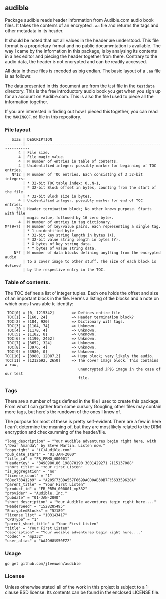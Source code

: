 ## audible

Package audible reads header information from Audible.com audio book files.
It takes the contents of an encrypted `.aa` file and returns the tags and
other metadata in its header.

It should be noted that not all values in the header are understood. This
file format is a proprietary format and no public documentation is available.
The way I came by the information in this package, is by analysing its
contents in a hex editor and piecing the header together from there.
Contrary to the audio data, the header is not encrypted and can be readily
accessed.

All data in these files is encoded as big endian. The basic layout of a
`.aa` file is as follows:

The data presented in this document are from the test file in the `testdata`
directory. This is the free introductory audio book you get when you sign
up for an account on Audible.com. This is also the file I used to piece all
the information together.

If you are interested in finding out how I pieced this together, you can read
the `MAKINGOF.md` file in this repository.


### File layout

```
   SIZE | DESCRIPTION
--------|------------------------------------------------------------------------
      4 | File size.
      4 | File magic value.
      4 | N number of entries in table of contents.
      4 | Unidentified integer: possibly marker for beginning of TOC entries.
   N*12 | N number of TOC entries. Each consisting of 3 32-bit integers:
        | * 32-bit TOC table index: 0..N-1,
        | * 32-bit Block offset in bytes, counting from the start of the file.
        | * 32-bit Block size in bytes.
      4 | Unidentified integer: possibly marker for end of TOC entries.
     20 | Header termination block; No other known purpose. Starts with file
        | magic value, followed by 16 zero bytes.
      4 | M number of entries in tag dictionary.
M*(9+?) | M number of key/value pairs, each representing a single tag.
        | * 1 unidentified byte
        | * 32-bit key string length in bytes (X).
        | * 32-bit value string length in bytes (Y).
        | * X bytes of key string data.
        | * Y bytes of value string data.
    N*? | N number of data blocks defining anything from the encrypted audio
        | to a cover image to other stuff. The size of each block is defined
        | by the respective entry in the TOC.
```

### Table of contents.

The TOC defines a list of integer tuples. Each one holds the offset and size
of an important block in the file. Here's a listing of the blocks and a note
on which ones I was able to identify:

```
 TOC[0] = [0, 1215342]        => Defines entire file
 TOC[1] = [160, 24]           => Header termination block?
 TOC[2] = [184, 920]          => Dictionary with tags.
 TOC[3] = [1104, 74]          => Unknown.
 TOC[4] = [1178, 4]           => Unknown.
 TOC[5] = [1182, 8]           => Unknown.
 TOC[6] = [1190, 2462]        => Unknown.
 TOC[7] = [3652, 324]         => Unknown.
 TOC[8] = [3976, 4]           => Unknown.
 TOC[9] = [3980, 0]           => Unknown.
TOC[10] = [3980, 1208712]     => Huge block; very likely the audio.
TOC[11] = [1212692, 2650]     => The cover image block. This contains a raw,
                                 unencrypted JPEG image in the case of our test
                                 file.
```

### Tags

There are a number of tags defined in the file I used to create this package.
From what I can gather from some cursory Googling, other files may contain
more tags, but here's the rundown of the ones I know of.

The purpose for most of these is pretty self-evident. There are a few in here
I can't determine the meaning of, but they are most likely related to the DRM
encryption and checksumming of the header/file.

```
"long_description" = "Your Audible adventures begin right here, with \"Dear Amanda\" by Steve Martin. Listen now."
"copyright" = "(C)Audible.com"
"pub_date_start" = "01-JAN-2000"
"title_id" = "FR_PRMO_000001"
"HeaderKey" = "3498980186 198870190 3001429271 2115137088"
"short_title" = "Your First Listen"
"is_aggregation" = "no"
"license_count" = "1"
"68ec733412b9" = "A205F73BDA557F669DACD0AB30B7F6563359620A"
"parent_title" = "Your First Listen"
"product_id" = "FR_PRMO_000001_mp332"
"provider" = "Audible, Inc."
"pubdate" = "01-JAN-2000"
"short_description" = "Your Audible adventures begin right here...."
"HeaderSeed" = "1528285495"
"EncryptedBlocks" = "52189"
"license_list" = "103143417"
"CPUType" = "1"
"parent_short_title" = "Your First Listen"
"title" = "Your First Listen"
"description" = "Your Audible adventures begin right here...."
"codec" = "mp332"
"user_alias" = "AAJOH85S50EZZ"
```


### Usage

    go get github.com/jteeuwen/audible


### License

Unless otherwise stated, all of the work in this project is subject to a
1-clause BSD license. Its contents can be found in the enclosed LICENSE file.

